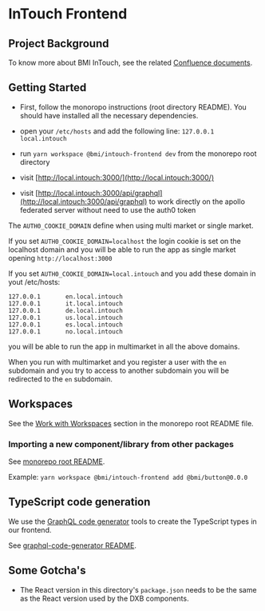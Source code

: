 # InTouch Frontend

## Project Background

To know more about BMI InTouch, see the related [Confluence documents](https://bmigroup.atlassian.net/wiki/spaces/IRP/pages/1858797800/Technical+Blueprint).

## Getting Started

- First, follow the monoropo instructions (root directory README). You should have installed all the necessary dependencies.

- open your `/etc/hosts` and add the following line: `127.0.0.1 local.intouch`

- run `yarn workspace @bmi/intouch-frontend dev` from the monorepo root directory

- visit [http://local.intouch:3000/](http://local.intouch:3000/)

- visit [http://local.intouch:3000/api/graphql](http://local.intouch:3000/api/graphql) to work directly on the apollo federated server without need to use the auth0 token

The `AUTH0_COOKIE_DOMAIN` define when using multi market or single market.

If you set `AUTH0_COOKIE_DOMAIN=localhost` the login cookie is set on the localhost domain and you will be able to run the app as single market opening `http://localhost:3000`

If you set `AUTH0_COOKIE_DOMAIN=local.intouch` and you add these domain in yout /etc/hosts:

```
127.0.0.1       en.local.intouch
127.0.0.1       it.local.intouch
127.0.0.1       de.local.intouch
127.0.0.1       us.local.intouch
127.0.0.1       es.local.intouch
127.0.0.1       no.local.intouch
```

you will be able to run the app in multimarket in all the above domains.

When you run with multimarket and you register a user with the `en` subdomain and you try to access to another subdomain you will be redirected to the `en` subdomain.

## Workspaces

See the [Work with Workspaces](https://gitlab.com/bmi-digital/dxb#work-with-workspaces) section in the monorepo root README file.

### Importing a new component/library from other packages

See [monorepo root README](https://gitlab.com/bmi-digital/dxb/-/tree/master#work-with-workspaces).

Example: `yarn workspace @bmi/intouch-frontend add @bmi/button@0.0.0`

## TypeScript code generation

We use the [GraphQL code generator](https://www.graphql-code-generator.com/) tools to create the TypeScript types in our frontend.

See [graphql-code-generator README](https://github.com/dotansimha/graphql-code-generator#readme).

## Some Gotcha's

- The React version in this directory's `package.json` needs to be the same as the React version used by the DXB components.
